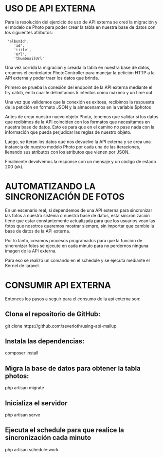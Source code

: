 <h1>USO DE API EXTERNA</h1>

Para la resolución del ejercicio de uso de API externa se creó la migración y el modelo de Photo para poder crear la tabla en nuestra base de datos con los siguientes atributos:

     'albumId',
        'id',
        'title',
        'url',
        'thumbnailUrl'



Una vez corrida la migración y creada la tabla en nuestra base de datos, creamos el controlador PhotoController para manejar la petición HTTP a la API externa y poder traer los datos que brinda.


Primero se prueba la conexión del endpoint de la API externa mediante el try catch, en la cual le delimitamos 5 intentos como máximo y un time out. 

Una vez que validemos que la conexión es exitosa, recibimos la respuesta de la petición en formato JSON y la almacenamos en la variable $photos

Antes de crear nuestro nuevo objeto Photo, tenemos que validar si los datos que recibimos de la API coinciden con los formatos que necesitamos en nuestra base de datos. Esto es para que en el camino no pase nada con la información que pueda perjudicar las reglas de nuestro objeto.

Luego, se iteran los datos que nos devuelve la API externa y se crea una instancia de nuestro modelo Photo por cada una de las iteraciones, llenando sus atributos con los atributos que vienen por JSON. 


Finalmente devolvemos la response con un mensaje y un código de estado 200 (ok).



<h1>AUTOMATIZANDO LA SINCRONIZACIÓN DE FOTOS</h1>

En un escenario real, si dependemos de una API externa para sincronizar las fotos a nuestro sistema o nuestra base de datos, esta sincronización tiene que estar constantemente actualizada para que los usuarios vean las fotos que nosotros queremos mostrar siempre, sin importar que cambie la base de datos de la API externa.

Por lo tanto, creamos procesos programados para que la función de sincronizar fotos se ejecute en cada minuto para no perdernos ninguna imagen de la API externa.

Para eso se realizó un comando en el schedule y se ejecuta mediante el Kernel de laravel.


<h1>CONSUMIR API EXTERNA</h1>

Entonces los pasos a seguir para el consumo de la api externa son:

<h2>Clona el repositorio de GitHub:</h2>
git clone https://github.com/severloth/using-api-mailup

<h2>Instala las dependencias:</h2>
	composer install

<h2>Migra la base de datos para obtener la tabla photos:</h2>
	php artisan migrate
	
<h2>Inicializa el servidor</h2>
	php artisan serve

<h2>Ejecuta el schedule para que realice la sincronización cada minuto </h2>
	php artisan schedule:work

